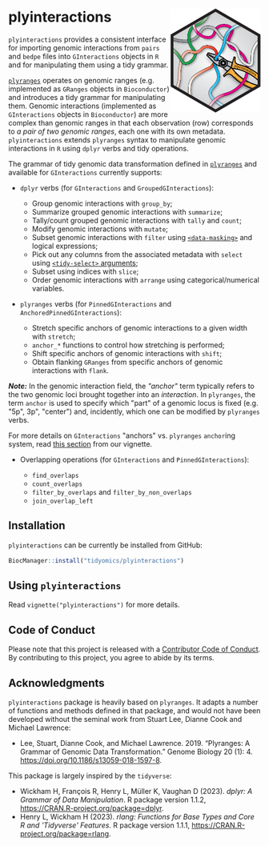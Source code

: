 # plyinteractions <img src="man/figures/logo.png" align="right" alt="" width="180" />

<!-- badges: start -->
<!-- badges: end -->

`plyinteractions` provides a consistent interface for importing genomic 
interactions from `pairs` and `bedpe` files into `GInteractions` objects 
in `R` and for manipulating them using a tidy grammar. 

[`plyranges`](https://www.bioconductor.org/packages/release/bioc/html/plyranges.html)
operates on genomic ranges (e.g. implemented as `GRanges` 
objects in `Bioconductor`) and introduces a tidy grammar for manipulating 
them. Genomic interactions (implemented as `GInteractions` 
objects in `Bioconductor`) are more complex than genomic ranges in that each 
observation (row) corresponds to *a pair of two genomic ranges*, each one 
with its own metadata. `plyinteractions` extends `plyranges` syntax to 
manipulate genomic interactions in `R` using `dplyr` verbs and tidy operations. 

The grammar of tidy genomic data transformation defined in 
[`plyranges`](https://www.bioconductor.org/packages/release/bioc/html/plyranges.html) 
and available for `GInteractions` currently supports: 

- `dplyr` verbs (for `GInteractions` and `GroupedGInteractions`): 

  - Group genomic interactions with `group_by`; 
  - Summarize grouped genomic interactions with `summarize`; 
  - Tally/count grouped genomic interactions with `tally` and `count`; 
  - Modify genomic interactions with `mutate`; 
  - Subset genomic interactions with `filter` using
  [`<data-masking>`](https://rlang.r-lib.org/reference/args_data_masking.html) 
  and logical expressions; 
  - Pick out any columns from the associated metadata with `select` 
  using [`<tidy-select>` arguments](https://dplyr.tidyverse.org/reference/dplyr_tidy_select.html); 
  - Subset using indices with `slice`;
  - Order genomic interactions with `arrange` using categorical/numerical 
  variables. 


- `plyranges` verbs (for `PinnedGInteractions` and `AnchoredPinnedGInteractions`): 

  - Stretch specific anchors of genomic interactions to a given width with `stretch`;
  - `anchor_*` functions to control how stretching is performed; 
  - Shift specific anchors of genomic interactions with `shift`;
  - Obtain flanking `GRanges` from specific anchors of genomic interactions with `flank`.

***Note:*** In the genomic interaction field, the *"anchor"* term typically 
refers to the two genomic loci brought together into an *interaction*. In 
`plyranges`, the term `anchor` is used to specify which "part" of a genomic 
locus is fixed (e.g. "5p", 3p", "center") and, incidently, which one can be modified
by `plyranges` verbs.  

For more details on `GInteractions` "anchors" vs. `plyranges` `anchor`ing 
system, read 
[this section]([#pinned-and-anchored-ginteractions](https://tidyomics.github.io/plyinteractions/articles/plyinteractions.html#pinned-and-anchored-ginteractions)) from our vignette. 

- Overlapping operations (for `GInteractions` and `PinnedGInteractions`): 

  - `find_overlaps`
  - `count_overlaps`
  - `filter_by_overlaps` and `filter_by_non_overlaps`
  - `join_overlap_left`


## Installation

`plyinteractions` can be currently be installed from GitHub:

```r
BiocManager::install("tidyomics/plyinteractions")
```

## Using `plyinteractions`

Read `vignette("plyinteractions")` for more details. 

## Code of Conduct

Please note that this project is released with a
[Contributor Code of
Conduct](http://bioconductor.org/about/code-of-conduct/). By
contributing to this project, you agree to abide by its terms.

## Acknowledgments 

`plyinteractions` package is heavily based on `plyranges`. It adapts a 
number of functions and methods defined in that package, and would not have 
been developed without the seminal work from Stuart Lee, Dianne Cook and Michael 
Lawrence: 

- Lee, Stuart, Dianne Cook, and Michael Lawrence. 2019. “Plyranges: A Grammar of Genomic Data Transformation.” Genome Biology 20 (1): 4. https://doi.org/10.1186/s13059-018-1597-8.

This package is largely inspired by the `tidyverse`:

- Wickham H, François R, Henry L, Müller K, Vaughan D (2023). _dplyr: A Grammar of Data Manipulation_. R package version 1.1.2, <https://CRAN.R-project.org/package=dplyr>.
- Henry L, Wickham H (2023). _rlang: Functions for Base Types and Core R and 'Tidyverse' Features_. R package version 1.1.1, <https://CRAN.R-project.org/package=rlang>.
